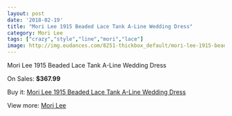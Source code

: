 ```yaml
---
layout: post
date: '2018-02-19'
title: "Mori Lee 1915 Beaded Lace Tank A-Line Wedding Dress"
category: Mori Lee
tags: ["crazy","style","line","mori","lace"]
image: http://img.eudances.com/8251-thickbox_default/mori-lee-1915-beaded-lace-tank-a-line-wedding-dress.jpg
---
```

Mori Lee 1915 Beaded Lace Tank A-Line Wedding Dress

On Sales: **$367.99**
<a href="https://www.eudances.com/en/mori-lee/2848-mori-lee-1915-beaded-lace-tank-a-line-wedding-dress.html"><amp-img layout="responsive" width="600" height="600" src="//img.eudances.com/8251-thickbox_default/mori-lee-1915-beaded-lace-tank-a-line-wedding-dress.jpg" alt="Mori Lee 1915 Beaded Lace Tank A-Line Wedding Dress 0" /></a>
<a href="https://www.eudances.com/en/mori-lee/2848-mori-lee-1915-beaded-lace-tank-a-line-wedding-dress.html"><amp-img layout="responsive" width="600" height="600" src="//img.eudances.com/8255-thickbox_default/mori-lee-1915-beaded-lace-tank-a-line-wedding-dress.jpg" alt="Mori Lee 1915 Beaded Lace Tank A-Line Wedding Dress 1" /></a>
<a href="https://www.eudances.com/en/mori-lee/2848-mori-lee-1915-beaded-lace-tank-a-line-wedding-dress.html"><amp-img layout="responsive" width="600" height="600" src="//img.eudances.com/8254-thickbox_default/mori-lee-1915-beaded-lace-tank-a-line-wedding-dress.jpg" alt="Mori Lee 1915 Beaded Lace Tank A-Line Wedding Dress 2" /></a>
<a href="https://www.eudances.com/en/mori-lee/2848-mori-lee-1915-beaded-lace-tank-a-line-wedding-dress.html"><amp-img layout="responsive" width="600" height="600" src="//img.eudances.com/8253-thickbox_default/mori-lee-1915-beaded-lace-tank-a-line-wedding-dress.jpg" alt="Mori Lee 1915 Beaded Lace Tank A-Line Wedding Dress 3" /></a>
<a href="https://www.eudances.com/en/mori-lee/2848-mori-lee-1915-beaded-lace-tank-a-line-wedding-dress.html"><amp-img layout="responsive" width="600" height="600" src="//img.eudances.com/8252-thickbox_default/mori-lee-1915-beaded-lace-tank-a-line-wedding-dress.jpg" alt="Mori Lee 1915 Beaded Lace Tank A-Line Wedding Dress 4" /></a>

Buy it: [Mori Lee 1915 Beaded Lace Tank A-Line Wedding Dress](https://www.eudances.com/en/mori-lee/2848-mori-lee-1915-beaded-lace-tank-a-line-wedding-dress.html "Mori Lee 1915 Beaded Lace Tank A-Line Wedding Dress")

View more: [Mori Lee](https://www.eudances.com/en/9-mori-lee "Mori Lee")